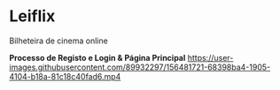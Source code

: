# Leiflix
Bilheteira de cinema online

**Processo de Registo e Login & Página Principal**
https://user-images.githubusercontent.com/89932297/156481721-68398ba4-1905-4104-b18a-81c18c40fad6.mp4

